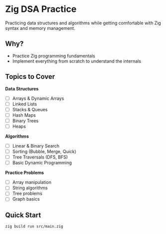 # Zig DSA Practice

Practicing data structures and algorithms while getting comfortable with Zig syntax and memory management.

## Why?
- Practice Zig programming fundamentals
- Implement everything from scratch to understand the internals

## Topics to Cover

**Data Structures**
- [ ] Arrays & Dynamic Arrays
- [ ] Linked Lists
- [ ] Stacks & Queues
- [ ] Hash Maps
- [ ] Binary Trees
- [ ] Heaps

**Algorithms**
- [ ] Linear & Binary Search
- [ ] Sorting (Bubble, Merge, Quick)
- [ ] Tree Traversals (DFS, BFS)
- [ ] Basic Dynamic Programming

**Practice Problems**
- [ ] Array manipulation
- [ ] String algorithms
- [ ] Tree problems
- [ ] Graph basics

## Quick Start
```bash
zig build run src/main.zig
```